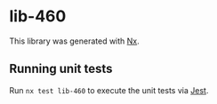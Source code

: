 # lib-460

This library was generated with [Nx](https://nx.dev).

## Running unit tests

Run `nx test lib-460` to execute the unit tests via [Jest](https://jestjs.io).
